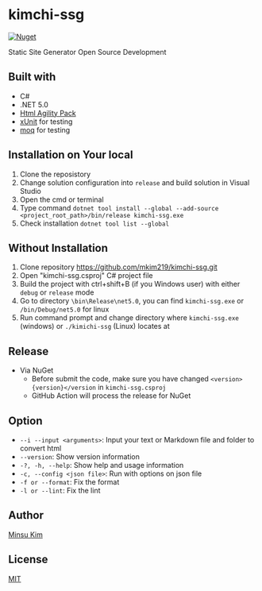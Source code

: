 # kimchi-ssg

[![Nuget](https://img.shields.io/nuget/v/Kimchi-ssg)](https://www.nuget.org/packages/Kimchi-ssg/1.0.1)

Static Site Generator Open Source Development

## Built with
-   C#
-   .NET 5.0
-   [Html Agility Pack](https://html-agility-pack.net/) 
-   [xUnit](https://xunit.net/) for testing
-   [moq](https://github.com/moq/moq) for testing

## Installation on Your local

1.  Clone the reposistory
2.  Change solution configuration into `release` and build solution in Visual Studio
3.  Open the cmd or terminal
4.  Type command `dotnet tool install --global --add-source <project_root_path>/bin/release kimchi-ssg.exe`
5.  Check installation `dotnet tool list --global`

## Without Installation

1.   Clone repository https://github.com/mkim219/kimchi-ssg.git
2.   Open "kimchi-ssg.csproj" C# project file
3.   Build the project with ctrl+shift+B (if you Windows user) with either `debug` or `release` mode
4.   Go to directory `\bin\Release\net5.0`, you can find `kimchi-ssg.exe` or `/bin/Debug/net5.0` for linux
5.   Run command prompt and change directory where `kimchi-ssg.exe` (windows) or `./kimichi-ssg` (Linux) locates at


## Release
- Via NuGet
    - Before submit the code, make sure you have changed `<version>{version}</version` in `kimchi-ssg.csproj`
    - GitHub Action will process the release for NuGet

## Option

-   `--i --input <arguments>`: Input your text or Markdown file and folder to convert html
-   `--version`: Show version information
-   `-?, -h, --help`: Show help and usage information
-   `-c, --config <json file>`: Run with options on json file
-   `-f or --format`: Fix the format
-   `-l or --lint`: Fix the lint 

## Author
[Minsu Kim](https://github.com/mkim219)

## License
[MIT](https://github.com/mkim219/kimchi-ssg/blob/main/LICENSE)

